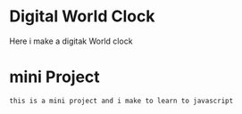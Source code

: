 # Digital World Clock
 Here i make a digitak World clock 
 # mini Project
    this is a mini project and i make to learn to javascript
    
